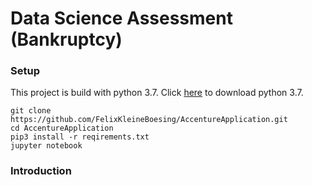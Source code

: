 # Data Science Assessment (Bankruptcy)

### Setup

This project is build with python 3.7. Click [here](https://www.python.org/downloads/release/python-370/) to download python 3.7.

```
git clone https://github.com/FelixKleineBoesing/AccentureApplication.git
cd AccentureApplication
pip3 install -r reqirements.txt
jupyter notebook
```

### Introduction

